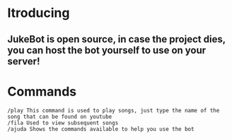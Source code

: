# **Itroducing**
## **JukeBot is open source, in case the project dies, you can host the bot yourself to use on your server!**
# **Commands**
```
/play This command is used to play songs, just type the name of the song that can be found on youtube
/fila Used to view subsequent songs
/ajuda Shows the commands available to help you use the bot
```
